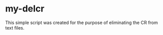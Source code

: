 my-delcr
========

This simple script was created for the purpose of eliminating the CR from text files.

